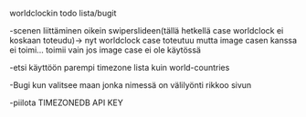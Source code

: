 worldclockin todo lista/bugit

-scenen liittäminen oikein swiperslideen(tällä hetkellä case worldclock ei koskaan toteudu)->
nyt worldclock case toteutuu mutta image casen kanssa ei toimi... toimii vain jos image case ei ole käytössä<fixed>

-etsi käyttöön parempi timezone lista kuin world-countries<fixed>

-Bugi kun valitsee maan jonka nimessä on välilyönti rikkoo sivun<fixed>

-piilota TIMEZONEDB API KEY <TODO>